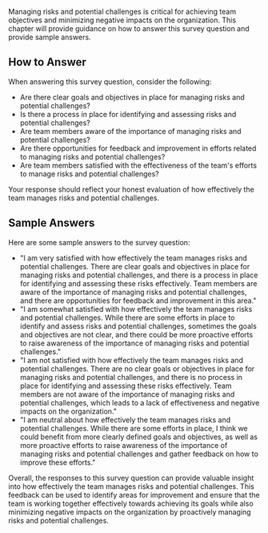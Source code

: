 

Managing risks and potential challenges is critical for achieving team objectives and minimizing negative impacts on the organization. This chapter will provide guidance on how to answer this survey question and provide sample answers.

How to Answer
-------------

When answering this survey question, consider the following:

* Are there clear goals and objectives in place for managing risks and potential challenges?
* Is there a process in place for identifying and assessing risks and potential challenges?
* Are team members aware of the importance of managing risks and potential challenges?
* Are there opportunities for feedback and improvement in efforts related to managing risks and potential challenges?
* Are team members satisfied with the effectiveness of the team's efforts to manage risks and potential challenges?

Your response should reflect your honest evaluation of how effectively the team manages risks and potential challenges.

Sample Answers
--------------

Here are some sample answers to the survey question:

* "I am very satisfied with how effectively the team manages risks and potential challenges. There are clear goals and objectives in place for managing risks and potential challenges, and there is a process in place for identifying and assessing these risks effectively. Team members are aware of the importance of managing risks and potential challenges, and there are opportunities for feedback and improvement in this area."
* "I am somewhat satisfied with how effectively the team manages risks and potential challenges. While there are some efforts in place to identify and assess risks and potential challenges, sometimes the goals and objectives are not clear, and there could be more proactive efforts to raise awareness of the importance of managing risks and potential challenges."
* "I am not satisfied with how effectively the team manages risks and potential challenges. There are no clear goals or objectives in place for managing risks and potential challenges, and there is no process in place for identifying and assessing these risks effectively. Team members are not aware of the importance of managing risks and potential challenges, which leads to a lack of effectiveness and negative impacts on the organization."
* "I am neutral about how effectively the team manages risks and potential challenges. While there are some efforts in place, I think we could benefit from more clearly defined goals and objectives, as well as more proactive efforts to raise awareness of the importance of managing risks and potential challenges and gather feedback on how to improve these efforts."

Overall, the responses to this survey question can provide valuable insight into how effectively the team manages risks and potential challenges. This feedback can be used to identify areas for improvement and ensure that the team is working together effectively towards achieving its goals while also minimizing negative impacts on the organization by proactively managing risks and potential challenges.
